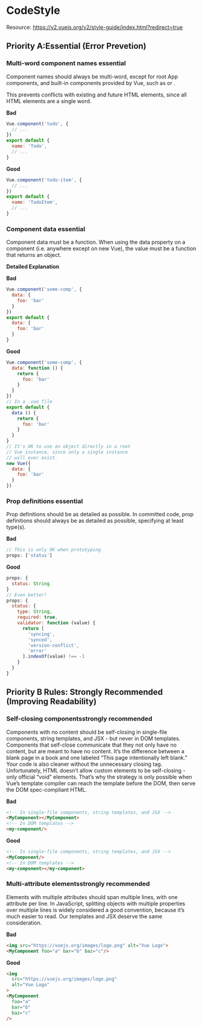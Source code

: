 # CodeStyle
Resource: https://v2.vuejs.org/v2/style-guide/index.html?redirect=true
## Priority A:Essential (Error Prevetion)
### Multi-word component names essential
Component names should always be multi-word, except for root App components, and built-in components provided by Vue, such as <transition> or <component>.

This prevents conflicts with existing and future HTML elements, since all HTML elements are a single word.

**Bad**
```javascript
Vue.component('todo', {
  // ...
})
export default {
  name: 'Todo',
  // ...
}
```
**Good**
```javascript
Vue.component('todo-item', {
  // ...
})
export default {
  name: 'TodoItem',
  // ...
}
```
### Component data essential
Component data must be a function.
When using the data property on a component (i.e. anywhere except on new Vue), the value must be a function that returns an object.

**Detailed Explanation**

**Bad**
```javascript
Vue.component('some-comp', {
  data: {
    foo: 'bar'
  }
})
export default {
  data: {
    foo: 'bar'
  }
}
```
**Good**
```javascript
Vue.component('some-comp', {
  data: function () {
    return {
      foo: 'bar'
    }
  }
})
// In a .vue file
export default {
  data () {
    return {
      foo: 'bar'
    }
  }
}
// It's OK to use an object directly in a root
// Vue instance, since only a single instance
// will ever exist.
new Vue({
  data: {
    foo: 'bar'
  }
})
```
### Prop definitions essential
Prop definitions should be as detailed as possible.
In committed code, prop definitions should always be as detailed as possible, specifying at least type(s).

**Bad**
```javascript
// This is only OK when prototyping
props: ['status']
```
**Good**
```javascript
props: {
  status: String
}
// Even better!
props: {
  status: {
    type: String,
    required: true,
    validator: function (value) {
      return [
        'syncing',
        'synced',
        'version-conflict',
        'error'
      ].indexOf(value) !== -1
    }
  }
}
```
## Priority B Rules: Strongly Recommended (Improving Readability)
### Self-closing componentsstrongly recommended
Components with no content should be self-closing in single-file components, string templates, and JSX - but never in DOM templates.
Components that self-close communicate that they not only have no content, but are meant to have no content. It’s the difference between a blank page in a book and one labeled “This page intentionally left blank.” Your code is also cleaner without the unnecessary closing tag.
Unfortunately, HTML doesn’t allow custom elements to be self-closing - only official “void” elements. That’s why the strategy is only possible when Vue’s template compiler can reach the template before the DOM, then serve the DOM spec-compliant HTML.

**Bad**
```html
<!-- In single-file components, string templates, and JSX -->
<MyComponent></MyComponent>
<!-- In DOM templates -->
<my-component/>
```
**Good**
```html
<!-- In single-file components, string templates, and JSX -->
<MyComponent/>
<!-- In DOM templates -->
<my-component></my-component>
```
### Multi-attribute elementsstrongly recommended
Elements with multiple attributes should span multiple lines, with one attribute per line.
In JavaScript, splitting objects with multiple properties over multiple lines is widely considered a good convention, because it’s much easier to read. Our templates and JSX deserve the same consideration.

**Bad**
```html
<img src="https://vuejs.org/images/logo.png" alt="Vue Logo">
<MyComponent foo="a" bar="b" baz="c"/>
```
**Good**
```html
<img
  src="https://vuejs.org/images/logo.png"
  alt="Vue Logo"
>
<MyComponent
  foo="a"
  bar="b"
  baz="c"
/>
```
